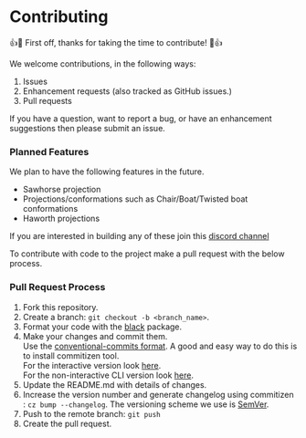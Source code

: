 # Contributing

:+1::tada: First off, thanks for taking the time to contribute! :tada::+1:

We welcome contributions, in the following ways:
1. Issues
2. Enhancement requests (also tracked as GitHub issues.)
3. Pull requests

If you have a question, want to report a bug, or have an enhancement suggestions then please submit an issue.

### Planned Features

We plan to have the following features in the future. 

* Sawhorse projection 
* Projections/conformations such as Chair/Boat/Twisted boat conformations
* Haworth projections

If you are interested in building any of these join this [discord channel](https://discord.gg/aEmf9MqX)

To contribute with code to the project make a pull request with the below process.

### Pull Request Process

1. Fork this repository.
2. Create a branch: `git checkout -b <branch_name>`. 
3. Format your code with the [black](https://pypi.org/project/black/) package.
4. Make your changes and commit them.  
Use the [conventional-commits format](https://www.conventionalcommits.org/en/v1.0.0/). 
A good and easy way to do this is to install commitizen tool.   
For the interactive version look [here](https://github.com/commitizen-tools/commitizen).  
For the non-interactive CLI version look [here](https://github.com/streamich/git-cz).
4. Update the README.md with details of changes.
5. Increase the version number and generate changelog using commitizen : `cz bump --changelog`. The versioning scheme we use is [SemVer](http://semver.org/).
4. Push to the remote branch: `git push`
5. Create the pull request.
